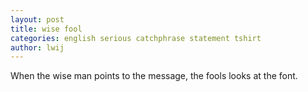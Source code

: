 ```yaml
---
layout: post
title: wise fool
categories: english serious catchphrase statement tshirt
author: lwij
---
```

When the wise man points to the message, the fools looks at the font.
